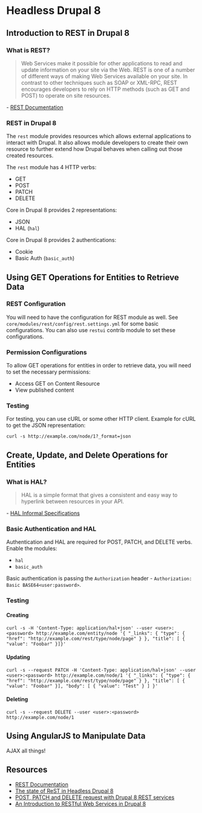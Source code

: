 # Headless Drupal 8

## Introduction to REST in Drupal 8

### What is REST?

> Web Services make it possible for other applications to read and update information on your site via the Web. REST is one of a number of different ways of making Web Services available on your site. In contrast to other techniques such as SOAP or XML-RPC, REST encourages developers to rely on HTTP methods (such as GET and POST) to operate on site resources.

\- [REST Documentation](https://www.drupal.org/documentation/modules/rest)

### REST in Drupal 8

The `rest` module provides resources which allows external applications to interact with Drupal. It also allows module developers to create their own resource to further extend how Drupal behaves when calling out those created resources.

The `rest` module has 4 HTTP verbs:

* GET
* POST
* PATCH
* DELETE

Core in Drupal 8 provides 2 representations:

* JSON
* HAL (`hal`)

Core in Drupal 8 provides 2 authentications:

* Cookie
* Basic Auth (`basic_auth`)

## Using GET Operations for Entities to Retrieve Data

### REST Configuration

You will need to have the configuration for REST module as well. See `core/modules/rest/config/rest.settings.yml` for some basic configurations. You can also use `restui` contrib module to set these configurations.

### Permission Configurations

To allow GET operations for entities in order to retrieve data, you will need to set the necessary permissions:

* Access GET on Content Resource
* View published content

### Testing

For testing, you can use cURL or some other HTTP client. Example for cURL to get the JSON representation:

`curl -s http://example.com/node/1?_format=json`

## Create, Update, and Delete Operations for Entities

### What is HAL?

> HAL is a simple format that gives a consistent and easy way to hyperlink between resources in your API.

\- [HAL Informal Specifications](http://stateless.co/hal_specification.html)

### Basic Authentication and HAL

Authentication and HAL are required for POST, PATCH, and DELETE verbs. Enable the modules:

* `hal`
* `basic_auth`

Basic authentication is passing the `Authorization` header - `Authorization: Basic BASE64<user:password>`.

### Testing

#### Creating

`curl -s -H 'Content-Type: application/hal+json' --user <user>:<password> http://example.com/entity/node '{ "_links": { "type": { "href": "http://example.com/rest/type/node/page" } }, "title": [ { "value": "Foobar" }]}'`

#### Updating

`curl -s --request PATCH -H 'Content-Type: application/hal+json' --user <user>:<password> http://example.com/node/1 '{ "_links": { "type": { "href": "http://example.com/rest/type/node/page" } }, "title": [ { "value": "Foobar" }], "body": [ { "value": "Test" } ] }'`

#### Deleting

`curl -s --request DELETE --user <user>:<password> http://example.com/node/1`

## Using AngularJS to Manipulate Data

AJAX all things!

## Resources

* [REST Documentation](https://www.drupal.org/documentation/modules/rest)
* [The state of ReST in Headless Drupal 8](http://build2be.com/content/state-rest-headless-drupal-8)
* [POST, PATCH and DELETE request with Drupal 8 REST services](http://tntfoss-vivekvpandya.rhcloud.com/node/40)
* [An Introduction to RESTful Web Services in Drupal 8](https://dev.acquia.com/blog/introduction-restful-web-services-drupal-8)

